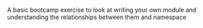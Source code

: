 A basic bootcamp exercise to look at writing your own module and understanding the relationships between them and namespace